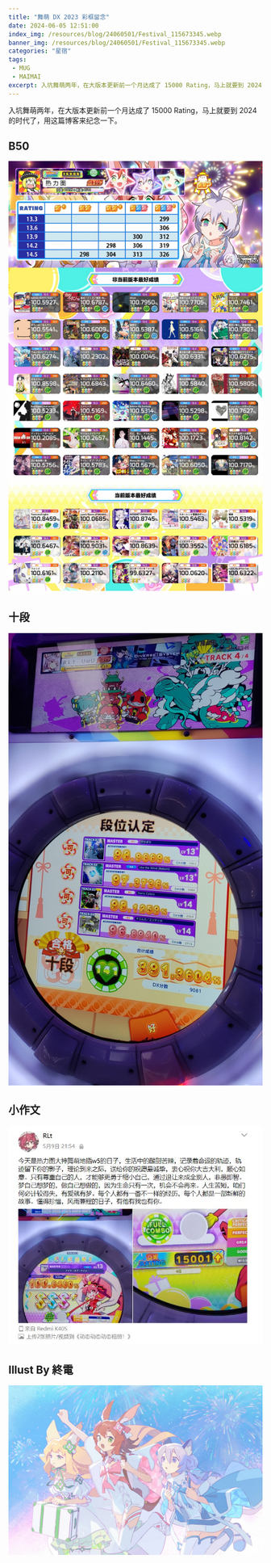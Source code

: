 ```yaml
---
title: "舞萌 DX 2023 彩框留念"
date: 2024-06-05 12:51:00
index_img: /resources/blog/24060501/Festival_115673345.webp
banner_img: /resources/blog/24060501/Festival_115673345.webp
categories: "星宿"
tags:
 - MUG
 - MAIMAI
excerpt: 入坑舞萌两年，在大版本更新前一个月达成了 15000 Rating，马上就要到 2024 的时代了，用这篇博客来纪念一下。
---
```

入坑舞萌两年，在大版本更新前一个月达成了 15000 Rating，马上就要到 2024 的时代了，用这篇博客来纪念一下。  
## B50
![](../resources/blog/24060501/b50.webp)
## 十段
![](../resources/blog/24060501/2.jpg)
## 小作文
![](../resources/blog/24060501/1.jpg)
## Illust By 終電
![](../resources/blog/24060501/Festival_115673345.webp)
